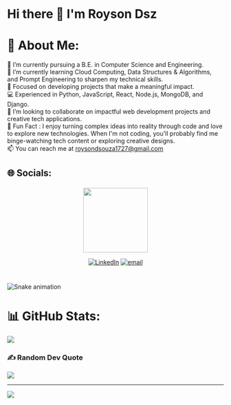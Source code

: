 # Hi there 👋 I'm Royson Dsz

# 💫 About Me:
🔭 I’m currently pursuing a B.E. in Computer Science and Engineering.<br>🌱 I’m currently learning Cloud Computing, Data Structures & Algorithms, and Prompt Engineering to sharpen my technical skills.<br>🎯 Focused on developing projects that make a meaningful impact.<br>💻 Experienced in Python, JavaScript, React, Node.js, MongoDB, and Django.<br>💬 I’m looking to collaborate on impactful web development projects and creative tech applications.<br>🌟 Fun Fact : I enjoy turning complex ideas into reality through code and love to explore new technologies. When I'm not coding, you'll     probably find me binge-watching tech content or exploring creative designs.<br>📫 You can reach me at roysondsouza1727@gmail.com

## 🌐 Socials:
###
<div align="center">
  <img height="150" src="https://media.giphy.com/media/M9gbBd9nbDrOTu1Mqx/giphy.gif"  />


[![LinkedIn](https://img.shields.io/badge/LinkedIn-%230077B5.svg?logo=linkedin&logoColor=white)](https://linkedin.com/in/https://www.linkedin.com/in/royson-dsouza17) [![email](https://img.shields.io/badge/Email-D14836?logo=gmail&logoColor=white)](mailto:roysondsouza1727@gmail.com) 

</div>

###

<br clear="both">

<img src="https://raw.githubusercontent.com/maurodesouza/maurodesouza/output/snake.svg" alt="Snake animation" />

# 📊 GitHub Stats:
![](https://github-readme-stats.vercel.app/api/top-langs/?username=Roysondsz&theme=dark&hide_border=false&include_all_commits=false&count_private=false&layout=compact)


### ✍️ Random Dev Quote
![](https://quotes-github-readme.vercel.app/api?type=horizontal&theme=radical)

---
[![](https://visitcount.itsvg.in/api?id=Roysondsz&icon=0&color=0)](https://visitcount.itsvg.in)
